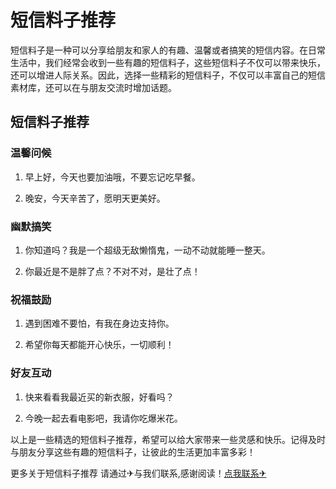 # 短信料子推荐

短信料子是一种可以分享给朋友和家人的有趣、温馨或者搞笑的短信内容。在日常生活中，我们经常会收到一些有趣的短信料子，这些短信料子不仅可以带来快乐，还可以增进人际关系。因此，选择一些精彩的短信料子，不仅可以丰富自己的短信素材库，还可以在与朋友交流时增加话题。

## 短信料子推荐

### 温馨问候

1. 早上好，今天也要加油哦，不要忘记吃早餐。

2. 晚安，今天辛苦了，愿明天更美好。

### 幽默搞笑

1. 你知道吗？我是一个超级无敌懒惰鬼，一动不动就能睡一整天。

2. 你最近是不是胖了点？不对不对，是壮了点！

### 祝福鼓励

1. 遇到困难不要怕，有我在身边支持你。

2. 希望你每天都能开心快乐，一切顺利！

### 好友互动

1. 快来看看我最近买的新衣服，好看吗？

2. 今晚一起去看电影吧，我请你吃爆米花。

以上是一些精选的短信料子推荐，希望可以给大家带来一些灵感和快乐。记得及时与朋友分享这些有趣的短信料子，让彼此的生活更加丰富多彩！

更多关于短信料子推荐 请通过✈与我们联系,感谢阅读！[点我联系✈](https://doc.G208.com)
